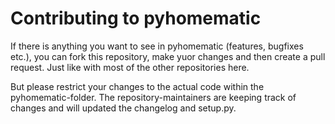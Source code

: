# Contributing to pyhomematic

If there is anything you want to see in pyhomematic (features, bugfixes etc.), you can fork this repository, make yuor changes and then create a pull request. Just like with most of the other repositories here.

But please restrict your changes to the actual code within the pyhomematic-folder. The repository-maintainers are keeping track of changes and will updated the changelog and setup.py.
